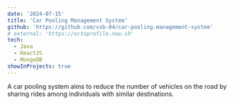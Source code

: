 ```yaml
---
date: '2024-07-15'
title: 'Car Pooling Management System'
github: 'https://github.com/vsb-04/car-pooling-management-system'
# external: 'https://octoprofile.now.sh'
tech:
  - Java 
  - ReactJS
  - MongoDB
showInProjects: true
---
```


A car pooling system aims to reduce the number of vehicles on the road by sharing rides among individuals with similar destinations. 
